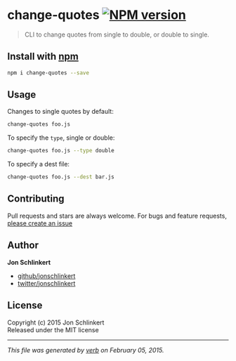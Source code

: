 # change-quotes [![NPM version](https://badge.fury.io/js/change-quotes.svg)](http://badge.fury.io/js/change-quotes)

> CLI to change quotes from single to double, or double to single.

## Install with [npm](npmjs.org)

```bash
npm i change-quotes --save
```

## Usage

Changes to single quotes by default:

```bash
change-quotes foo.js
```

To specify the `type`, single or double:

```bash
change-quotes foo.js --type double
```

To specify a dest file:

```bash
change-quotes foo.js --dest bar.js
```


## Contributing
Pull requests and stars are always welcome. For bugs and feature requests, [please create an issue](https://github.com/jonschlinkert/change-quotes/issues)

## Author

**Jon Schlinkert**
 
+ [github/jonschlinkert](https://github.com/jonschlinkert)
+ [twitter/jonschlinkert](http://twitter.com/jonschlinkert) 

## License
Copyright (c) 2015 Jon Schlinkert  
Released under the MIT license

***

_This file was generated by [verb](https://github.com/assemble/verb) on February 05, 2015._
